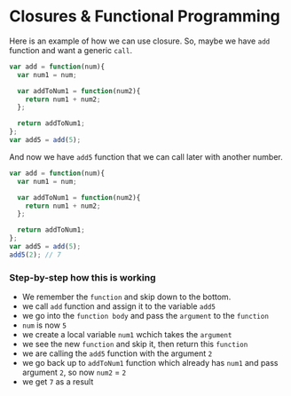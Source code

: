 # Closures & Functional Programming

Here is an example of how we can use closure. So, maybe we have `add` function and want a generic `call`. 

```js
var add = function(num){
  var num1 = num;

  var addToNum1 = function(num2){
    return num1 + num2;
  };

  return addToNum1;
};
var add5 = add(5);
```

And now we have `add5` function that we can call later with another number. 

```js
var add = function(num){
  var num1 = num;

  var addToNum1 = function(num2){
    return num1 + num2;
  };

  return addToNum1;
};
var add5 = add(5);
add5(2); // 7
```

### Step-by-step how this is working

* We remember the `function` and skip down to the bottom. 
* we call `add` function and assign it to the variable `add5`
* we go into the `function body` and pass the `argument` to the `function`
* `num` is now `5`
* we create a local variable `num1` wchich takes the `argument`
* we see the new `function` and skip it, then return this `function` 
* we are calling the `add5` function with the argument `2`
* we go back up to `addToNum1` function which already has `num1` and pass argument `2`, so now `num2` = `2`
* we get `7` as a result
